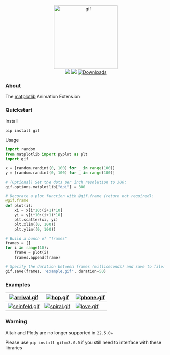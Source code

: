 <div align="center">
  <img alt="gif" src="https://raw.githubusercontent.com/maxhumber/gif/master/images/logo.png" height="200px">
</div>
<div align="center">
  <a href="https://calver.org/"><img src="https://img.shields.io/badge/calver-YY.MM.MICRO-22bfda.svg"></a>
  <a href="https://pypi.org/project/gif/"><img src="https://img.shields.io/pypi/v/gif.svg"></a>
  <a href="https://pepy.tech/project/gif"><img alt="Downloads" src="https://pepy.tech/badge/gif/month"></a>
</div>

### About

The [matplotlib](https://matplotlib.org/) Animation Extension


### Quickstart

Install

```sh
pip install gif
```

Usage

```python
import random
from matplotlib import pyplot as plt
import gif

x = [random.randint(0, 100) for _ in range(100)]
y = [random.randint(0, 100) for _ in range(100)]

# (Optional) Set the dots per inch resolution to 300:
gif.options.matplotlib["dpi"] = 300

# Decorate a plot function with @gif.frame (return not required):
@gif.frame
def plot(i):
    xi = x[i*10:(i+1)*10]
    yi = y[i*10:(i+1)*10]
    plt.scatter(xi, yi)
    plt.xlim((0, 100))
    plt.ylim((0, 100))

# Build a bunch of "frames"
frames = []
for i in range(10):
    frame = plot(i)
    frames.append(frame)

# Specify the duration between frames (milliseconds) and save to file:
gif.save(frames, 'example.gif', duration=50)
```


### Examples

| [![arrival.gif](images/arrival.gif)](examples/arrival.py) | [![hop.gif](images/hop.gif)](examples/hop.py) | [![phone.gif](images/phone.gif)](examples/phone.py) |
| ------------------------------------------------------------ | ------------------------------------------------------------ | ------------------------------------------------------------ |
| [![seinfeld.gif](images/seinfeld.gif)](examples/seinfeld.py) | [![spiral.gif](images/spiral.gif)](examples/spiral.py) | [![love.gif](images/love.gif)](love.py) |


### Warning

Altair and Plotly are no longer supported in `22.5.0`+

Please use `pip install gif==3.0.0` if you still need to interface with these libraries
